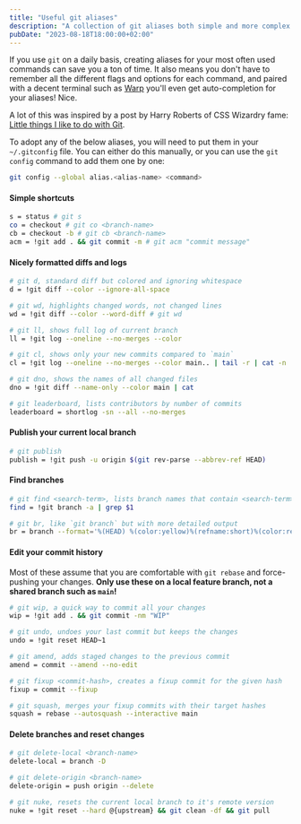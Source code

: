 ```yaml
---
title: "Useful git aliases"
description: "A collection of git aliases both simple and more complex that can boost your productivity"
pubDate: "2023-08-18T18:00:00+02:00"
---
```


If you use `git` on a daily basis, creating aliases for your most often used commands can save you a ton of time. It also means you don't have to remember all the different flags and options for each command, and paired with a decent terminal such as [Warp](https://warp.dev/) you'll even get auto-completion for your aliases! Nice.

A lot of this was inspired by a post by Harry Roberts of CSS Wizardry fame: [Little things I like to do with Git](https://csswizardry.com/2017/05/little-things-i-like-to-do-with-git/).

To adopt any of the below aliases, you will need to put them in your `~/.gitconfig` file. You can either do this manually, or you can use the `git config` command to add them one by one:

```bash
git config --global alias.<alias-name> <command>
```

#### Simple shortcuts

```bash
s = status # git s
co = checkout # git co <branch-name>
cb = checkout -b # git cb <branch-name>
acm = !git add . && git commit -m # git acm "commit message"
```

#### Nicely formatted diffs and logs

```bash
# git d, standard diff but colored and ignoring whitespace
d = !git diff --color --ignore-all-space

# git wd, highlights changed words, not changed lines
wd = !git diff --color --word-diff # git wd

# git ll, shows full log of current branch
ll = !git log --oneline --no-merges --color

# git cl, shows only your new commits compared to `main`
cl = !git log --oneline --no-merges --color main.. | tail -r | cat -n

# git dno, shows the names of all changed files
dno = !git diff --name-only --color main | cat

# git leaderboard, lists contributors by number of commits
leaderboard = shortlog -sn --all --no-merges
```

#### Publish your current local branch

```bash
# git publish
publish = !git push -u origin $(git rev-parse --abbrev-ref HEAD)
```

#### Find branches

```bash
# git find <search-term>, lists branch names that contain <search-term>
find = !git branch -a | grep $1

# git br, like `git branch` but with more detailed output
br = branch --format='%(HEAD) %(color:yellow)%(refname:short)%(color:reset) - %(contents:subject) %(color:green)(%(committerdate:relative)) [%(authorname)]' --sort=-committerdate
```

#### Edit your commit history

Most of these assume that you are comfortable with `git rebase` and force-pushing your changes. **Only use these on a local feature branch, not a shared branch such as `main`!**

```bash
# git wip, a quick way to commit all your changes
wip = !git add . && git commit -nm "WIP"

# git undo, undoes your last commit but keeps the changes
undo = !git reset HEAD~1

# git amend, adds staged changes to the previous commit
amend = commit --amend --no-edit

# git fixup <commit-hash>, creates a fixup commit for the given hash
fixup = commit --fixup

# git squash, merges your fixup commits with their target hashes
squash = rebase --autosquash --interactive main
```

#### Delete branches and reset changes

```bash
# git delete-local <branch-name>
delete-local = branch -D

# git delete-origin <branch-name>
delete-origin = push origin --delete

# git nuke, resets the current local branch to it's remote version
nuke = !git reset --hard @{upstream} && git clean -df && git pull
```
